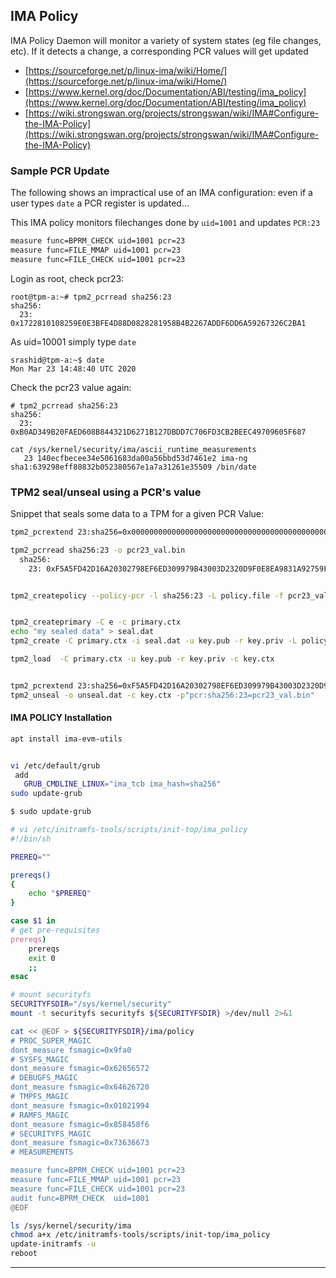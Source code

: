 

## IMA Policy

IMA Policy Daemon will monitor a variety of system states (eg file changes, etc).  If it detects a change, a corresponding PCR values will get updated


- [https://sourceforge.net/p/linux-ima/wiki/Home/](https://sourceforge.net/p/linux-ima/wiki/Home/)
- [https://www.kernel.org/doc/Documentation/ABI/testing/ima_policy](https://www.kernel.org/doc/Documentation/ABI/testing/ima_policy)
- [https://wiki.strongswan.org/projects/strongswan/wiki/IMA#Configure-the-IMA-Policy](https://wiki.strongswan.org/projects/strongswan/wiki/IMA#Configure-the-IMA-Policy)

### Sample PCR Update

The following shows an impractical use of an IMA configuration:  even if a user types `date` a PCR register is updated...

This IMA policy monitors filechanges done by `uid=1001` and updates `PCR:23`


```bash
measure func=BPRM_CHECK uid=1001 pcr=23
measure func=FILE_MMAP uid=1001 pcr=23
measure func=FILE_CHECK uid=1001 pcr=23
```

Login as root, check pcr23:
```
root@tpm-a:~# tpm2_pcrread sha256:23
sha256:
  23: 0x1722810108259E0E3BFE4D88D0828281958B4B2267ADDF6DD6A59267326C2BA1
```

As uid=10001 simply type `date`
```
srashid@tpm-a:~$ date
Mon Mar 23 14:48:40 UTC 2020
```

Check the pcr23 value again:
```
# tpm2_pcrread sha256:23
sha256:
  23: 0xB0AD349B20FAED608B844321D6271B127DBDD7C706FD3CB2BEEC49709605F687

cat /sys/kernel/security/ima/ascii_runtime_measurements
   23 140ecfbecee34e5061683da00a56bbd53d7461e2 ima-ng sha1:639298eff80832b052380567e1a7a31261e35509 /bin/date
```


### TPM2 seal/unseal using a PCR's value

Snippet that seals some data to a TPM for a given PCR Value:

```bash
tpm2_pcrextend 23:sha256=0x0000000000000000000000000000000000000000000000000000000000000000

tpm2_pcrread sha256:23 -o pcr23_val.bin
  sha256:
    23: 0xF5A5FD42D16A20302798EF6ED309979B43003D2320D9F0E8EA9831A92759FB4B


tpm2_createpolicy --policy-pcr -l sha256:23 -L policy.file -f pcr23_val.bin


tpm2_createprimary -C e -c primary.ctx
echo "my sealed data" > seal.dat
tpm2_create -C primary.ctx -i seal.dat -u key.pub -r key.priv -L policy.file 

tpm2_load  -C primary.ctx -u key.pub -r key.priv -c key.ctx


tpm2_pcrextend 23:sha256=0xF5A5FD42D16A20302798EF6ED309979B43003D2320D9F0E8EA9831A92759FB4B
tpm2_unseal -o unseal.dat -c key.ctx -p"pcr:sha256:23=pcr23_val.bin"
```

#### IMA POLICY Installation

```bash
apt install ima-evm-utils


vi /etc/default/grub
 add
   GRUB_CMDLINE_LINUX="ima_tcb ima_hash=sha256" 
sudo update-grub

$ sudo update-grub 

# vi /etc/initramfs-tools/scripts/init-top/ima_policy
#!/bin/sh

PREREQ="" 

prereqs()
{
    echo "$PREREQ" 
}

case $1 in
# get pre-requisites
prereqs)
    prereqs
    exit 0
    ;;
esac

# mount securityfs
SECURITYFSDIR="/sys/kernel/security" 
mount -t securityfs securityfs ${SECURITYFSDIR} >/dev/null 2>&1

cat << @EOF > ${SECURITYFSDIR}/ima/policy
# PROC_SUPER_MAGIC
dont_measure fsmagic=0x9fa0
# SYSFS_MAGIC
dont_measure fsmagic=0x62656572
# DEBUGFS_MAGIC
dont_measure fsmagic=0x64626720
# TMPFS_MAGIC
dont_measure fsmagic=0x01021994
# RAMFS_MAGIC
dont_measure fsmagic=0x858458f6
# SECURITYFS_MAGIC
dont_measure fsmagic=0x73636673
# MEASUREMENTS

measure func=BPRM_CHECK uid=1001 pcr=23
measure func=FILE_MMAP uid=1001 pcr=23
measure func=FILE_CHECK uid=1001 pcr=23
audit func=BPRM_CHECK  uid=1001
@EOF

```

```bash
ls /sys/kernel/security/ima
chmod a+x /etc/initramfs-tools/scripts/init-top/ima_policy
update-initramfs -u
reboot
```

---
